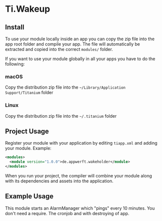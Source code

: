 # Ti.Wakeup


## Install

To use your module locally inside an app you can copy the zip file into the app root folder and compile your app.
The file will automatically be extracted and copied into the correct `modules/` folder.

If you want to use your module globally in all your apps you have to do the following:

### macOS

Copy the distribution zip file into the `~/Library/Application Support/Titanium` folder

### Linux

Copy the distribution zip file into the `~/.titanium` folder


## Project Usage

Register your module with your application by editing `tiapp.xml` and adding your module.
Example:

```xml
<modules>
  <module version="1.0.0">de.appwerft.wakeholder</module>
</modules>
```

When you run your project, the compiler will combine your module along with its dependencies
and assets into the application.

## Example Usage

This module starts an AlarmManager which "pings" every 10 minutes. You don't need a require. The cronjob and with destroying of app. 